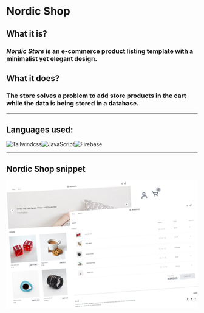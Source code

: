 <!--Heading -->
# **Nordic Shop**

<!--About web application -->
## What it is?

### _Nordic Store_ is an e-commerce product listing template with a minimalist yet elegant design.

## What it does?

### The store solves a problem to add store products in the cart while the data is being stored in a database.

***
<!--Technolgies -->
## **Languages used:**

<img alt="Tailwindcss" align="left" src="https://img.shields.io/badge/tailwindcss-%2338B2AC.svg?style=for-the-badge&logo=tailwind-css&logoColor=white" />
<img alt="JavaScript" align="left" src="https://img.shields.io/badge/javascript-%23323330.svg?style=for-the-badge&logo=javascript&logoColor=%23F7DF1E" />
<img alt="Firebase" src="https://img.shields.io/badge/Firebase-039BE5?style=for-the-badge&logo=Firebase&logoColor=white" />

---
<!--Screenshot -->
## **Nordic Shop snippet**
![Pic](./Cart.png)

